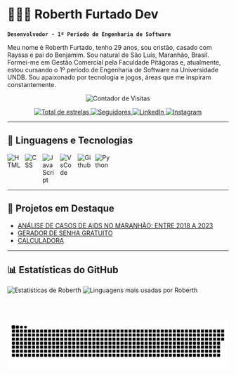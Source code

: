 # 👨🏻‍💻 Roberth Furtado Dev

**`Desenvolvedor - 1º Período de Engenharia de Software`**

Meu nome é Roberth Furtado, tenho 29 anos, sou cristão, casado com Rayssa e pai do Benjamim. Sou natural de São Luís, Maranhão, Brasil. Formei-me em Gestão Comercial pela Faculdade Pitágoras e, atualmente, estou cursando o 1º período de Engenharia de Software na Universidade UNDB. Sou apaixonado por tecnologia e jogos, áreas que me inspiram constantemente.

<p align="center">
  <img 
    src="https://profile-counter.glitch.me/RoberthFurtadoDev/count.svg" 
    alt="Contador de Visitas"
  />
</p>

<p align="center">
  <a href="https://github.com/RoberthFurtadoDev">
    <img 
      alt="Total de estrelas" 
      title="Total de estrelas GitHub" 
      src="https://custom-icon-badges.demolab.com/github/stars/RoberthFurtadoDev?color=55960c&style=for-the-badge&labelColor=488207&logo=star&label=estrelas"
    />
  </a>
  <a href="https://github.com/RoberthFurtadoDev?tab=followers">
    <img 
      alt="Seguidores" 
      title="Me siga no GitHub" 
      src="https://custom-icon-badges.demolab.com/github/followers/RoberthFurtadoDev?color=236ad3&labelColor=1155ba&style=for-the-badge&logo=github&label=Seguidores&logoColor=white"
    />
  </a>
  <a href="https://www.linkedin.com/in/roberth-furtado-ferreira-de-oliveira-341146200/">
    <img 
      alt="LinkedIn" 
      title="Me siga no LinkedIn" 
      src="https://img.shields.io/badge/LinkedIn-0077B5?style=for-the-badge&logo=linkedin&logoColor=white"
    />
  </a>
  <a href="https://www.instagram.com/_robertholi/">
    <img 
      alt="Instagram"
      title="Me siga no Instagram" 
      src="https://img.shields.io/badge/Instagram-E4405F?style=for-the-badge&logo=instagram&logoColor=white"
    />
  </a>
</p>

---

<h2> 🤖 Linguagens e Tecnologias </h2>

<img 
  align="left" 
  alt="HTML"
  title="HTML" 
  width="30px" 
  style="padding-right: 10px;" 
  src="https://cdn.jsdelivr.net/gh/devicons/devicon@latest/icons/html5/html5-original.svg" 
/>
<img 
  align="left" 
  alt="CSS" 
  title="CSS"
  width="30px" 
  style="padding-right: 10px;" 
  src="https://cdn.jsdelivr.net/gh/devicons/devicon@latest/icons/css3/css3-original.svg" 
/>
<img 
  align="left" 
  alt="JavaScript" 
  title="JavaScript"
  width="30px" 
  style="padding-right: 10px;" 
  src="https://cdn.jsdelivr.net/gh/devicons/devicon@latest/icons/javascript/javascript-original.svg" 
/>
<img 
  align="left" 
  alt="VsCode" 
  title="VsCode"
  width="30px" 
  style="padding-right: 10px;" 
  src="https://cdn.jsdelivr.net/gh/devicons/devicon@latest/icons/vscode/vscode-original.svg" 
/>
<img 
  align="left" 
  alt="Github" 
  title="GitHub"
  width="30px" 
  style="padding-right: 10px;" 
  src="https://github.com/CyrisXD/CyrisXD/raw/master/assets/Github.png" 
/>
<img 
  align="left" 
  alt="Python" 
  title="Python"
  width="35px" 
  style="padding-right: 10px;" 
  src="https://cdn.jsdelivr.net/gh/devicons/devicon@latest/icons/python/python-original.svg" 
/>

<br><br><br><br>

---

## 🚀 Projetos em Destaque

- [ANÁLISE DE CASOS DE AIDS NO MARANHÃO: ENTRE 2018 A 2023](https://data-sus-hiv.streamlit.app/)
- [GERADOR DE SENHA GRATUITO](https://geradordesenhagratisbob.netlify.app/)
- [CALCULADORA](https://calculadorahtml-css.netlify.app/)

---

## 📊 Estatísticas do GitHub

<p align="left">
  <img
    alt="Estatísticas de Roberth" 
    height="150"
    src="https://github-readme-stats.vercel.app/api?username=RoberthFurtadoDev&show_icons=true&theme=tokyonight&locale=pt-br&include_all_commits=true&hide_title=true"
  />
  <img 
    alt="Linguagens mais usadas por Roberth" 
    height="150"
    src="https://github-readme-stats.vercel.app/api/top-langs/?username=RoberthFurtadoDev&theme=tokyonight&layout=compact&langs_count=10&hide_title=true"
  />
</p>

<br/>
<br/>

<p align="center">
  <img
    src="https://raw.githubusercontent.com/RoberthFurtadoDev/RoberthFurtadoDev/main/dist/github-contribution-snake.svg" 
    alt="GitHub Contribution Snake"
    style="max-width: 100%;" 
  />
</p>